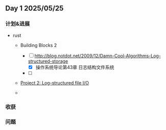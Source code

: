 ## Day 1 2025/05/25

### 计划&进展
- rust
	- Building Blocks 2
		- [ ] http://blog.notdot.net/2009/12/Damn-Cool-Algorithms-Log-structured-storage
			- [x] 操作系统导论第43章 日志结构文件系统
		- [ ] 
	- [Project 2: Log-structured file I/O](https://github.com/pingcap/talent-plan/blob/master/courses/rust/projects/project-2/README.md)

	- 
### 收获

### 问题
